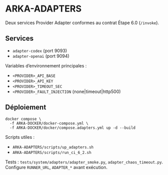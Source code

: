 # ARKA-ADAPTERS

Deux services Provider Adapter conformes au contrat Étape 6.0 (`/invoke`).

## Services
- `adapter-codex` (port 9093)
- `adapter-openai` (port 9094)

Variables d’environnement principales :
- `<PROVIDER>_API_BASE`
- `<PROVIDER>_API_KEY`
- `<PROVIDER>_TIMEOUT_SEC`
- `<PROVIDER>_FAULT_INJECTION` (none|timeout|http500)

## Déploiement
```
docker compose \
  -f ARKA-DOCKER/docker-compose.yml \
  -f ARKA-DOCKER/docker/compose.adapters.yml up -d --build
```

Scripts utiles :
- `ARKA-ADAPTERS/scripts/up_adapters.sh`
- `ARKA-ADAPTERS/scripts/run_ci_6_2.sh`

Tests : `tests/system/adapters/adapter_smoke.py`, `adapter_chaos_timeout.py`. Configure `RUNNER_URL`, `ADAPTER_*` avant exécution.

